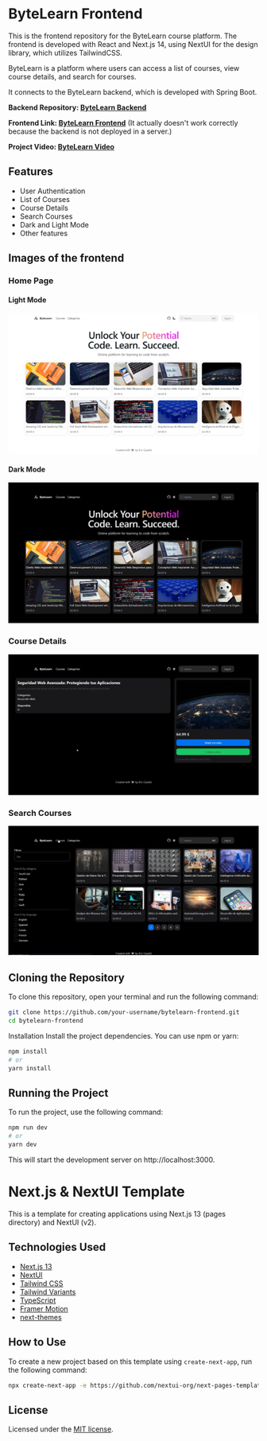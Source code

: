 # ByteLearn Frontend

This is the frontend repository for the ByteLearn course platform. The frontend is developed with React and Next.js 14, using NextUI for the design library, which utilizes TailwindCSS.

ByteLearn is a platform where users can access a list of courses, view course details, and search for courses.

It connects to the ByteLearn backend, which is developed with Spring Boot.

**Backend Repository: [ByteLearn Backend](https://github.com/ericcasane/ByteLearn-Spring-Backend)**

**Frontend Link: [ByteLearn Frontend](https://bytelearn-platform.vercel.app/)**
(It actually doesn't work correctly because the backend is not deployed in a server.)

**Project Video: [ByteLearn Video](https://youtu.be/vFWb5POg2_k)**

## Features

- User Authentication
- List of Courses
- Course Details
- Search Courses
- Dark and Light Mode
- Other features

## Images of the frontend

### Home Page

#### Light Mode
![Home Page](./frontend_images/ByteLearn_Homepage_Light.png)

#### Dark Mode
![Home Page](./frontend_images/ByteLearn_Homepage.png)

### Course Details
![Course Details](./frontend_images/ByteLearn_CourseDetails.png)

### Search Courses
![Search Courses](./frontend_images/ByteLearn_SearchCourses.png)

## Cloning the Repository

To clone this repository, open your terminal and run the following command:

```bash
git clone https://github.com/your-username/bytelearn-frontend.git
cd bytelearn-frontend
```

Installation
Install the project dependencies. You can use npm or yarn:

```bash
npm install
# or
yarn install
```

## Running the Project

To run the project, use the following command:

```bash 
npm run dev
# or
yarn dev
```

This will start the development server on http://localhost:3000.



# Next.js & NextUI Template

This is a template for creating applications using Next.js 13 (pages directory) and NextUI (v2).

## Technologies Used

- [Next.js 13](https://nextjs.org/docs/getting-started)
- [NextUI](https://nextui.org)
- [Tailwind CSS](https://tailwindcss.com)
- [Tailwind Variants](https://tailwind-variants.org)
- [TypeScript](https://www.typescriptlang.org)
- [Framer Motion](https://www.framer.com/motion)
- [next-themes](https://github.com/pacocoursey/next-themes)

## How to Use

To create a new project based on this template using `create-next-app`, run the following command:

```bash
npx create-next-app -e https://github.com/nextui-org/next-pages-template
```
## License

Licensed under the [MIT license](https://github.com/nextui-org/next-pages-template/blob/main/LICENSE).